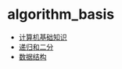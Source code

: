 # algorithm_basis

* [计算机基础知识](./ch1-Computer_Basics/README.md)
* [递归和二分](./ch2-Recursion%20and%20Dichotomy/README.md)
* [数据结构](./ch3-Data%20Structure/README.md)
